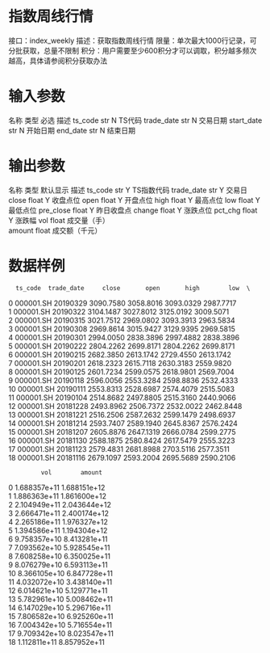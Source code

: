 # 指数周线行情
接口：index_weekly
描述：获取指数周线行情
限量：单次最大1000行记录，可分批获取，总量不限制
积分：用户需要至少600积分才可以调取，积分越多频次越高，具体请参阅积分获取办法

# 输入参数

名称	类型	必选	描述
ts_code	str	N	TS代码
trade_date	str	N	交易日期
start_date	str	N	开始日期
end_date	str	N	结束日期
# 输出参数

名称	类型	默认显示	描述
ts_code	str	Y	TS指数代码
trade_date	str	Y	交易日
close	float	Y	收盘点位
open	float	Y	开盘点位
high	float	Y	最高点位
low	float	Y	最低点位
pre_close	float	Y	昨日收盘点
change	float	Y	涨跌点位
pct_chg	float	Y	涨跌幅
vol	float	成交量（手）	
amount	float	成交额（千元）	
# 数据样例

      ts_code  trade_date     close       open       high        low  \
0   000001.SH   20190329  3090.7580  3058.8016  3093.0329  2987.7717   
1   000001.SH   20190322  3104.1487  3027.8012  3125.0192  3009.5071   
2   000001.SH   20190315  3021.7512  2969.0802  3093.3913  2963.5834   
3   000001.SH   20190308  2969.8614  3015.9427  3129.9395  2969.5815   
4   000001.SH   20190301  2994.0050  2838.3896  2997.4882  2838.3896   
5   000001.SH   20190222  2804.2262  2699.8171  2804.2262  2699.8171   
6   000001.SH   20190215  2682.3850  2613.1742  2729.4550  2613.1742   
7   000001.SH   20190201  2618.2323  2615.7118  2630.3183  2559.9820   
8   000001.SH   20190125  2601.7234  2599.0575  2618.9801  2569.7004   
9   000001.SH   20190118  2596.0056  2553.3284  2598.8836  2532.4333   
10  000001.SH   20190111  2553.8313  2528.6987  2574.4079  2515.5083   
11  000001.SH   20190104  2514.8682  2497.8805  2515.3160  2440.9066   
12  000001.SH   20181228  2493.8962  2506.7372  2532.0022  2462.8448   
13  000001.SH   20181221  2516.2506  2587.2632  2599.1479  2498.6937   
14  000001.SH   20181214  2593.7407  2589.1940  2645.8367  2576.2424   
15  000001.SH   20181207  2605.8876  2647.1319  2666.0784  2599.2775   
16  000001.SH   20181130  2588.1875  2580.8424  2617.5479  2555.3223   
17  000001.SH   20181123  2579.4831  2681.8988  2703.5116  2577.3511   
18  000001.SH   20181116  2679.1097  2593.2004  2695.5689  2590.2106  

             vol        amount  
0   1.688357e+11  1.688151e+12  
1   1.886363e+11  1.861600e+12  
2   2.104949e+11  2.043644e+12  
3   2.666471e+11  2.400174e+12  
4   2.265186e+11  1.976327e+12  
5   1.394586e+11  1.194304e+12  
6   9.758357e+10  8.413281e+11  
7   7.093562e+10  5.928545e+11  
8   7.608258e+10  6.350025e+11  
9   8.076279e+10  6.593113e+11  
10  8.366105e+10  6.847728e+11  
11  4.032072e+10  3.438140e+11  
12  6.014621e+10  5.129771e+11  
13  5.782961e+10  5.008462e+11  
14  6.147029e+10  5.296716e+11  
15  7.806582e+10  6.925260e+11  
16  7.004342e+10  5.716554e+11  
17  9.709342e+10  8.023547e+11  
18  1.112811e+11  8.857952e+11 
